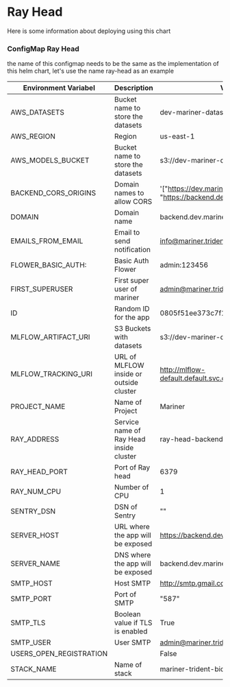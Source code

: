 # Ray Head

Here is some information about deploying using this chart

### ConfigMap  Ray Head

the name of this configmap needs to be the same as the implementation of this helm chart, let's use the name ray-head as an example

| Environment Variabel | Description | Value |
| --- | --- | --- |
| AWS_DATASETS | Bucket name to store the datasets | dev-mariner-datasets |
| AWS_REGION | Region | us-east-1 |
| AWS_MODELS_BUCKET | Bucket name to store the datasets | s3://dev-mariner-datasets |
| BACKEND_CORS_ORIGINS | Domain names to allow CORS | '["https://dev.mariner.trident.bio/", "https://backend.dev.mariner.trident.bio/"]' |
| DOMAIN | Domain name | backend.dev.mariner.trident.bio |
| EMAILS_FROM_EMAIL | Email to send notification | info@mariner.trident.bio |
| FLOWER_BASIC_AUTH: | Basic Auth Flower | admin:123456 |
| FIRST_SUPERUSER | First super user of mariner | admin@mariner.trident.bio |
| ID | Random ID for the app | 0805f51ee373c7f1343a |
| MLFLOW_ARTIFACT_URI | S3 Buckets with datasets | s3://dev-mariner-datasets |
| MLFLOW_TRACKING_URI | URL of MLFLOW inside or outside cluster | http://mlflow-default.default.svc.cluster.local:5000/ |
| PROJECT_NAME | Name of Project | Mariner |
| RAY_ADDRESS | Service name of Ray Head inside cluster | ray-head-backend |
| RAY_HEAD_PORT | Port of Ray head | 6379 |
| RAY_NUM_CPU | Number of CPU | 1 |
| SENTRY_DSN | DSN of Sentry | "" |
| SERVER_HOST | URL where the app will be exposed | https://backend.dev.mariner.trident.bio/ |
| SERVER_NAME | DNS where the app will be exposed | backend.dev.mariner.trident.bio |
| SMTP_HOST | Host SMTP | http://smtp.gmail.com/ |
| SMTP_PORT | Port of SMTP | "587" |
| SMTP_TLS | Boolean value if TLS is enabled | True |
| SMTP_USER | User SMTP | admin@mariner.trident.bio |
| USERS_OPEN_REGISTRATION |  | False |
| STACK_NAME | Name of stack | mariner-trident-bio |